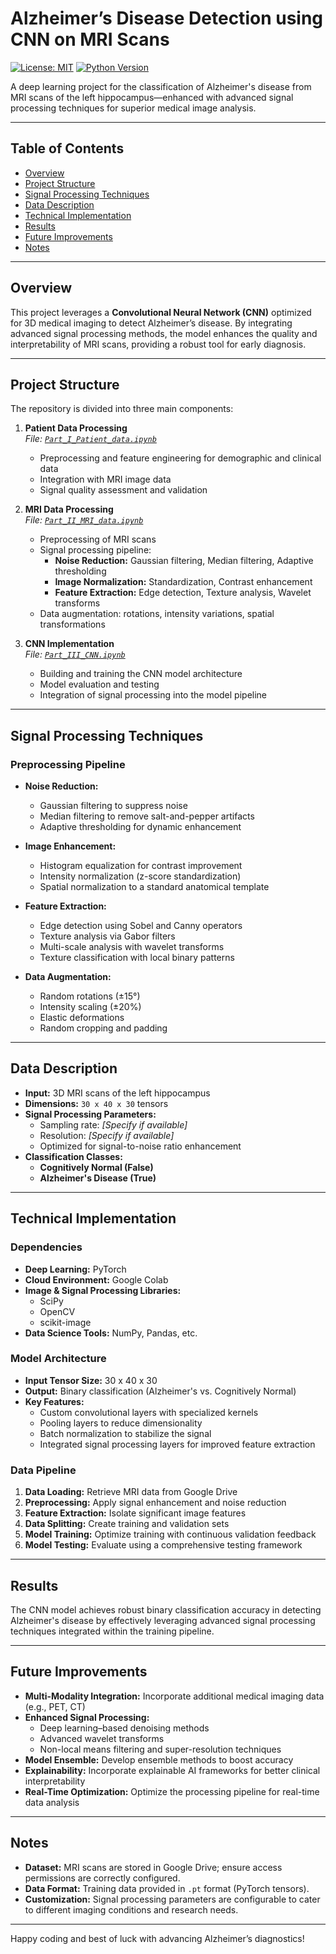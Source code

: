 # Alzheimer’s Disease Detection using CNN on MRI Scans

[![License: MIT](https://img.shields.io/badge/License-MIT-blue.svg)](LICENSE)
[![Python Version](https://img.shields.io/badge/Python-3.8%2B-blue.svg)](https://www.python.org/)

A deep learning project for the classification of Alzheimer's disease from MRI scans of the left hippocampus—enhanced with advanced signal processing techniques for superior medical image analysis.

---

## Table of Contents

- [Overview](#overview)
- [Project Structure](#project-structure)
- [Signal Processing Techniques](#signal-processing-techniques)
- [Data Description](#data-description)
- [Technical Implementation](#technical-implementation)
- [Results](#results)
- [Future Improvements](#future-improvements)
- [Notes](#notes)

---

## Overview

This project leverages a **Convolutional Neural Network (CNN)** optimized for 3D medical imaging to detect Alzheimer’s disease. By integrating advanced signal processing methods, the model enhances the quality and interpretability of MRI scans, providing a robust tool for early diagnosis.

---

## Project Structure

The repository is divided into three main components:

1. **Patient Data Processing**  
   *File: [`Part_I_Patient_data.ipynb`](Part_I_Patient_data.ipynb)*  
   - Preprocessing and feature engineering for demographic and clinical data  
   - Integration with MRI image data  
   - Signal quality assessment and validation  

2. **MRI Data Processing**  
   *File: [`Part_II_MRI_data.ipynb`](Part_II_MRI_data.ipynb)*  
   - Preprocessing of MRI scans  
   - Signal processing pipeline:
     - **Noise Reduction:** Gaussian filtering, Median filtering, Adaptive thresholding  
     - **Image Normalization:** Standardization, Contrast enhancement  
     - **Feature Extraction:** Edge detection, Texture analysis, Wavelet transforms  
   - Data augmentation: rotations, intensity variations, spatial transformations

3. **CNN Implementation**  
   *File: [`Part_III_CNN.ipynb`](Part_III_CNN.ipynb)*  
   - Building and training the CNN model architecture  
   - Model evaluation and testing  
   - Integration of signal processing into the model pipeline

---

## Signal Processing Techniques

### Preprocessing Pipeline
- **Noise Reduction:**  
  - Gaussian filtering to suppress noise  
  - Median filtering to remove salt-and-pepper artifacts  
  - Adaptive thresholding for dynamic enhancement

- **Image Enhancement:**  
  - Histogram equalization for contrast improvement  
  - Intensity normalization (z-score standardization)  
  - Spatial normalization to a standard anatomical template

- **Feature Extraction:**  
  - Edge detection using Sobel and Canny operators  
  - Texture analysis via Gabor filters  
  - Multi-scale analysis with wavelet transforms  
  - Texture classification with local binary patterns

- **Data Augmentation:**  
  - Random rotations (±15°)  
  - Intensity scaling (±20%)  
  - Elastic deformations  
  - Random cropping and padding

---

## Data Description

- **Input:** 3D MRI scans of the left hippocampus  
- **Dimensions:** `30 x 40 x 30` tensors  
- **Signal Processing Parameters:**
  - Sampling rate: *[Specify if available]*
  - Resolution: *[Specify if available]*
  - Optimized for signal-to-noise ratio enhancement  
- **Classification Classes:**
  - **Cognitively Normal (False)**
  - **Alzheimer's Disease (True)**

---

## Technical Implementation

### Dependencies
- **Deep Learning:** PyTorch
- **Cloud Environment:** Google Colab
- **Image & Signal Processing Libraries:**
  - SciPy  
  - OpenCV  
  - scikit-image  
- **Data Science Tools:** NumPy, Pandas, etc.

### Model Architecture
- **Input Tensor Size:** 30 x 40 x 30  
- **Output:** Binary classification (Alzheimer's vs. Cognitively Normal)  
- **Key Features:**
  - Custom convolutional layers with specialized kernels  
  - Pooling layers to reduce dimensionality  
  - Batch normalization to stabilize the signal  
  - Integrated signal processing layers for improved feature extraction

### Data Pipeline
1. **Data Loading:** Retrieve MRI data from Google Drive  
2. **Preprocessing:** Apply signal enhancement and noise reduction  
3. **Feature Extraction:** Isolate significant image features  
4. **Data Splitting:** Create training and validation sets  
5. **Model Training:** Optimize training with continuous validation feedback  
6. **Model Testing:** Evaluate using a comprehensive testing framework

---

## Results

The CNN model achieves robust binary classification accuracy in detecting Alzheimer's disease by effectively leveraging advanced signal processing techniques integrated within the training pipeline.

---

## Future Improvements

- **Multi-Modality Integration:** Incorporate additional medical imaging data (e.g., PET, CT)  
- **Enhanced Signal Processing:**  
  - Deep learning–based denoising methods  
  - Advanced wavelet transforms  
  - Non-local means filtering and super-resolution techniques  
- **Model Ensemble:** Develop ensemble methods to boost accuracy  
- **Explainability:** Incorporate explainable AI frameworks for better clinical interpretability  
- **Real-Time Optimization:** Optimize the processing pipeline for real-time data analysis

---

## Notes

- **Dataset:** MRI scans are stored in Google Drive; ensure access permissions are correctly configured.  
- **Data Format:** Training data provided in `.pt` format (PyTorch tensors).  
- **Customization:** Signal processing parameters are configurable to cater to different imaging conditions and research needs.

---

Happy coding and best of luck with advancing Alzheimer’s diagnostics!

